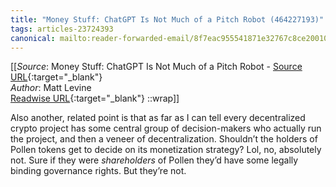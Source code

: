 ```yaml
---
title: "Money Stuff: ChatGPT Is Not Much of a Pitch Robot (464227193)"
tags: articles-23724393
canonical: mailto:reader-forwarded-email/8f7eac955541871e32767c8ce2001040
---
```


[[_Source_: Money Stuff: ChatGPT Is Not Much of a Pitch Robot - [Source URL](mailto:reader-forwarded-email/8f7eac955541871e32767c8ce2001040){:target="_blank"}<br>
_Author_: Matt Levine<br>
[Readwise URL](https://readwise.io/open/464227193){:target="_blank"}
::wrap]]

Also another, related point is that as far as I can tell every decentralized crypto project has some central group of decision-makers who actually run the project, and then a veneer of decentralization. Shouldn’t the holders of Pollen tokens get to decide on its monetization strategy? Lol, no, absolutely not. Sure if they were *shareholders* of Pollen they’d have some legally binding governance rights. But they’re not.
